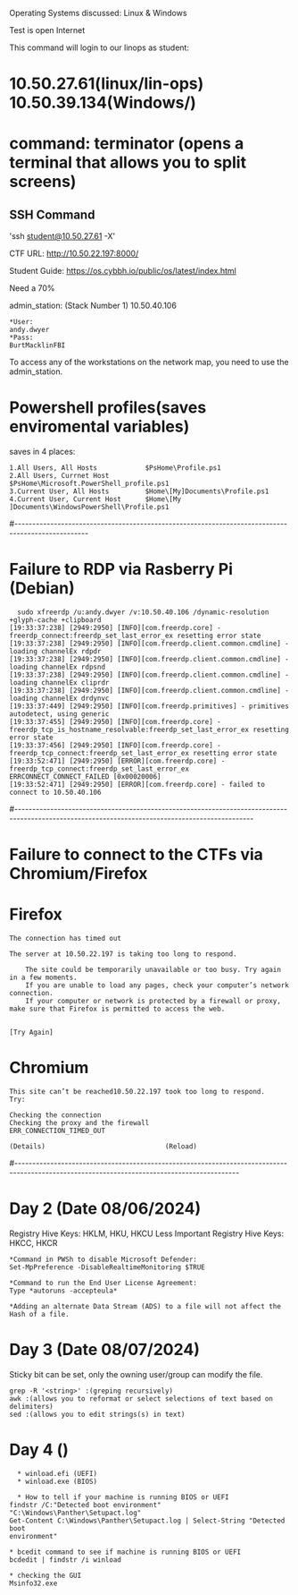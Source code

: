 Operating Systems discussed: Linux & Windows

Test is open Internet

This command will login to our linops as student:
# 10.50.27.61(linux/lin-ops) 10.50.39.134(Windows/)
# command: terminator (opens a terminal that allows you to split screens)
## SSH Command ##
'ssh student@10.50.27.61 -X'

CTF URL:
http://10.50.22.197:8000/

Student Guide:
https://os.cybbh.io/public/os/latest/index.html

Need a 70% 

admin_station: (Stack Number 1) 10.50.40.106
  
    *User:
    andy.dwyer
    *Pass:
    BurtMacklinFBI

To access any of the workstations on the network map, you need to use the admin_station.

# Powershell profiles(saves enviromental variables)
  saves in 4 places:
    
    1.All Users, All Hosts            $PsHome\Profile.ps1
    2.All Users, Currnet Host         $PsHome\Microsoft.PowerShell_profile.ps1
    3.Current User, All Hosts         $Home\[My]Documents\Profile.ps1
    4.Current User, Current Host      $Home\[My ]Documents\WindowsPowerShell\Profile.ps1

#--------------------------------------------------------------------------------------------------

# Failure to RDP via Rasberry Pi (Debian)

      sudo xfreerdp /u:andy.dwyer /v:10.50.40.106 /dynamic-resolution +glyph-cache +clipboard
    [19:33:37:238] [2949:2950] [INFO][com.freerdp.core] - freerdp_connect:freerdp_set_last_error_ex resetting error state
    [19:33:37:238] [2949:2950] [INFO][com.freerdp.client.common.cmdline] - loading channelEx rdpdr
    [19:33:37:238] [2949:2950] [INFO][com.freerdp.client.common.cmdline] - loading channelEx rdpsnd
    [19:33:37:238] [2949:2950] [INFO][com.freerdp.client.common.cmdline] - loading channelEx cliprdr
    [19:33:37:238] [2949:2950] [INFO][com.freerdp.client.common.cmdline] - loading channelEx drdynvc
    [19:33:37:449] [2949:2950] [INFO][com.freerdp.primitives] - primitives autodetect, using generic
    [19:33:37:455] [2949:2950] [INFO][com.freerdp.core] - freerdp_tcp_is_hostname_resolvable:freerdp_set_last_error_ex resetting error state
    [19:33:37:456] [2949:2950] [INFO][com.freerdp.core] - freerdp_tcp_connect:freerdp_set_last_error_ex resetting error state
    [19:33:52:471] [2949:2950] [ERROR][com.freerdp.core] - freerdp_tcp_connect:freerdp_set_last_error_ex ERRCONNECT_CONNECT_FAILED [0x00020006]
    [19:33:52:471] [2949:2950] [ERROR][com.freerdp.core] - failed to connect to 10.50.40.106
#------------------------------------------------------------------------------------------------------------------------------------------------

# Failure to connect to the CTFs via Chromium/Firefox

# Firefox
    The connection has timed out
    
    The server at 10.50.22.197 is taking too long to respond.
    
        The site could be temporarily unavailable or too busy. Try again in a few moments.
        If you are unable to load any pages, check your computer’s network connection.
        If your computer or network is protected by a firewall or proxy, make sure that Firefox is permitted to access the web.
    
                                                                                                   [Try Again]
 # Chromium                                                                                               

    This site can’t be reached10.50.22.197 took too long to respond.
    Try:
    
    Checking the connection
    Checking the proxy and the firewall
    ERR_CONNECTION_TIMED_OUT
    
    (Details)                              (Reload)
#--------------------------------------------------------------------------------------------------------------------------------------------


# Day 2 (Date 08/06/2024)

Registry Hive Keys: HKLM, HKU, HKCU
Less Important Registry Hive Keys: HKCC, HKCR
  
    *Command in PWSh to disable Microsoft Defender:
    Set-MpPreference -DisableRealtimeMonitoring $TRUE

    *Command to run the End User License Agreement:
    Type *autoruns -accepteula*

    *Adding an alternate Data Stream (ADS) to a file will not affect the Hash of a file. 

# Day 3 (Date 08/07/2024)

Sticky bit can be set, only the owning user/group can modify the file.

    grep -R '<string>' :(greping recursively)
    awk :(allows you to reformat or select selections of text based on delimiters)
    sed :(allows you to edit strings(s) in text)
    
# Day 4 ()

      * winload.efi (UEFI)
      * winload.exe (BIOS)

      * How to tell if your machine is running BIOS or UEFI
    findstr /C:"Detected boot environment" "C:\Windows\Panther\Setupact.log"
    Get-Content C:\Windows\Panther\Setupact.log | Select-String "Detected boot     
    environment"

    * bcedit command to see if machine is running BIOS or UEFI
    bcdedit | findstr /i winload

    * checking the GUI
    Msinfo32.exe

    
